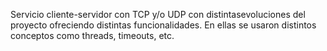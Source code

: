 Servicio cliente-servidor con TCP y/o UDP con distintasevoluciones del proyecto ofreciendo distintas funcionalidades. En ellas se usaron distintos conceptos como threads, timeouts, etc.
